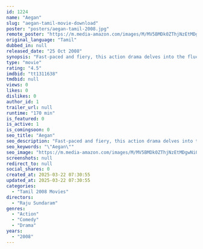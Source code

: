 ```yaml
---
id: 1224
name: "Aegan"
slug: "aegan-tamil-movie-download"
poster: "posters/aegan-tamil-2008.jpg"
remote_poster: "https://m.media-amazon.com/images/M/MV5BMDk0ZThjNzEtMDgwNi00NGQxLWFmMDctODU1YzZlZTBiZmFhXkEyXkFqcGc@._V1_SX300.jpg"
original_language: "Tamil"
dubbed_in: null
released_date: "25 Oct 2008"
synopsis: "Fast-paced and fiery, this action drama delves into the fluctuating fortunes in the life of an undercover operative, under orders to join a college on a mission to catch a terrorist, who has targeted a specific student."
type: "movie"
rating: "4.5"
imdbid: "tt1311638"
tmdbid: null
views: 0
likes: 0
dislikes: 0
author_id: 1
trailer_url: null
runtime: "170 min"
is_featured: 0
is_active: 1
is_comingsoon: 0
seo_title: "Aegan"
seo_description: "Fast-paced and fiery, this action drama delves into the fluctuating fortunes in the life of an undercover operative, under orders to join a college on a mission to catch a terrorist, who has targeted a specific student."
seo_keywords: "\"Aegan\""
seo_image: "https://m.media-amazon.com/images/M/MV5BMDk0ZThjNzEtMDgwNi00NGQxLWFmMDctODU1YzZlZTBiZmFhXkEyXkFqcGc@._V1_SX300.jpg"
screenshots: null
redirect_to: null
social_shares: 0
created_at: 2025-03-22 07:30:55
updated_at: 2025-03-22 07:30:55
categories:
  - "Tamil 2008 Movies"
directors:
  - "Raju Sundaram"
genres:
  - "Action"
  - "Comedy"
  - "Drama"
years:
  - "2008"
---
```

